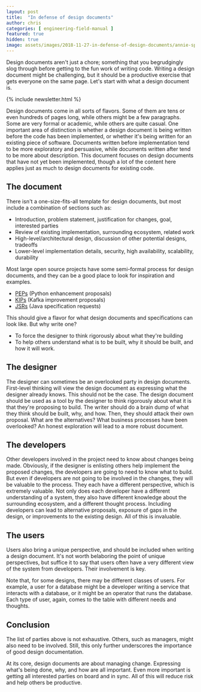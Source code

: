 ```yaml
---
layout: post
title:  "In defense of design documents"
author: chris
categories: [ engineering-field-manual ]
featured: true
hidden: true
image: assets/images/2018-11-27-in-defense-of-design-documents/annie-spratt-746981-unsplash.jpg
---
```


Design documents aren't just a chore; something that you begrudgingly slog through before getting to the fun work of writing code. Writing a design document might be challenging, but it should be a productive exercise that gets everyone on the same page. Let's start with what a design document is.

{% include newsletter.html %}

Design documents come in all sorts of flavors. Some of them are tens or even hundreds of pages long, while others might be a few paragraphs. Some are very formal or academic, while others are quite casual. One important area of distinction is whether a design document is being written before the code has been implemented, or whether it's being written for an existing piece of software. Documents written before implementation tend to be more exploratory and persuasive, while documents written after tend to be more about description. This document focuses on design documents that have not yet been implemented, though a lot of the content here applies just as much to design documents for existing code.

## The document

There isn't a one-size-fits-all template for design documents, but most include a combination of sections such as:

* Introduction, problem statement, justification for changes, goal, interested parties
* Review of existing implementation, surrounding ecosystem, related work
* High-level/architectural design, discussion of other potential designs, tradeoffs
* Lower-level implementation details, security, high availability, scalability, durability

Most large open source projects have some semi-formal process for design documents, and they can be a good place to look for inspiration and examples.

* [PEPs](https://www.python.org/dev/peps/) (Python enhancement proposals)
* [KIPs](https://cwiki.apache.org/confluence/display/KAFKA/Kafka+Improvement+Proposals) (Kafka improvement proposals)
* [JSRs](https://jcp.org/en/jsr/all) (Java specification requests)

This should give a flavor for what design documents and specifications can look like. But why write one?

* To force the designer to think rigorously about what they're building
* To help others understand what is to be built, why it should be built, and how it will work.

## The designer

The designer can sometimes be an overlooked party in design documents. First-level thinking will view the design document as expressing what the designer already knows. This should not be the case. The design document should be used as a tool by the designer to think rigorously about what it is that they're proposing to build. The writer should do a brain dump of what they think should be built, why, and how. Then, they should attack their own proposal. What are the alternatives? What business processes have been overlooked? An honest exploration will lead to a more robust document.

## The developers

Other developers involved in the project need to know about changes being made. Obviously, if the designer is enlisting others help implement the proposed changes, the developers are going to need to know what to build. But even if developers are not going to be involved in the changes, they will be valuable to the process. They each have a different perspective, which is extremely valuable. Not only does each developer have a different understanding of a system, they also have different knowledge about the surrounding ecosystem, and a different thought process. Including developers can lead to alternative proposals, exposure of gaps in the design, or improvements to the existing design. All of this is invaluable.

## The users

Users also bring a unique perspective, and should be included when writing a design document. It's not worth belaboring the point of unique perspectives, but suffice it to say that users often have a very different view of the system from developers. Their involvement is key.

Note that, for some designs, there may be different classes of users. For example, a user for a database might be a developer writing a service that interacts with a database, or it might be an operator that runs the database. Each type of user, again, comes to the table with different needs and thoughts.

## Conclusion

The list of parties above is not exhaustive. Others, such as managers, might also need to be involved. Still, this only further underscores the importance of good design documentation.

At its core, design documents are about managing change. Expressing what's being done, why, and how are all important. Even more important is getting all interested parties on board and in sync. All of this will reduce risk and help others be productive.